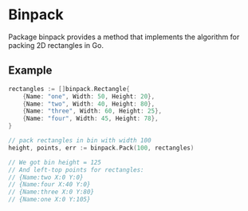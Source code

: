 # Binpack

Package binpack provides a method that implements the algorithm for packing 2D rectangles in Go.

## Example
```go
rectangles := []binpack.Rectangle{
    {Name: "one", Width: 50, Height: 20},
    {Name: "two", Width: 40, Height: 80},
    {Name: "three", Width: 60, Height: 25},
    {Name: "four", Width: 45, Height: 78},
}

// pack rectangles in bin with width 100
height, points, err := binpack.Pack(100, rectangles)

// We got bin height = 125
// And left-top points for rectangles:
// {Name:two X:0 Y:0}
// {Name:four X:40 Y:0}
// {Name:three X:0 Y:80}
// {Name:one X:0 Y:105}
```